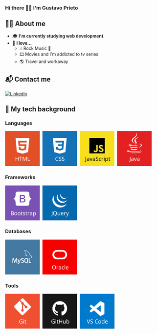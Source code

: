 ### Hi there 👋👋 I'm Gustavo Prieto

## 👦🏻 About me
- 🎓 **I'm currently studying web development.**
- 💓 **I love...**
  - 🎶 Rock Music 🤘
  - 🎞️ Movies and I'm addicted to tv series
  - 🌎 Travel and workaway

## 📬 Contact me
[![LinkedIn](https://img.shields.io/badge/Linkedin-%230077B5.svg?style=flat-square&logo=linkedin&logoColor=white?logoWidth=60)](https://www.linkedin.com/in/gustavoprietogarcia/)
&nbsp;

## 🎒 My tech background
### Languages
[![HTML](img/tech_icons/html.svg)](#-my-tech-background)&nbsp;
[![CSS](img/tech_icons/css.svg)](#-my-tech-background)&nbsp;
[![JavaScript](img/tech_icons/javascript.svg)](#-my-tech-background)&nbsp;
[![Java](img/tech_icons/java.svg)](#-my-tech-background)&nbsp;
### Frameworks
[![Bootstrap](img/tech_icons/bootstrap.svg)](#-my-tech-background)&nbsp;
[![JQuery](img/tech_icons/jquery.svg)](#-my-tech-background)&nbsp;
### Databases
[![MySQL](img/tech_icons/mysql.svg)](#-my-tech-background)&nbsp;
[![Oracle](img/tech_icons/oracle.svg)](#-my-tech-background)&nbsp;
### Tools
[![Git](img/tech_icons/git.svg)](#-my-tech-background)&nbsp;
[![GitHub](img/tech_icons/github.svg)](#-my-tech-background)&nbsp;
[![Vscode](img/tech_icons/vscode.svg)](#-my-tech-background)&nbsp;
<!-- [![Linux](img/tech_icons/linux.svg)](#-my-tech-background)&nbsp; -->
<!-- [![Eclipse](img/tech_icons/eclipse.svg)](#-my-tech-background) -->
<!-- [![Docker](img/tech_icons/docker.svg)](#-my-tech-background)&nbsp; -->










<!--
**GustavoPrietoCode/GustavoPrietoCode** is a ✨ _special_ ✨ repository because its `README.md` (this file) appears on your GitHub profile.

Here are some ideas to get you started:

- 🔭 I’m currently working on ...
- 🌱 I’m currently learning ...
- 👯 I’m looking to collaborate on ...
- 🤔 I’m looking for help with ...
- 💬 Ask me about ...
- 📫 How to reach me: ...
- 😄 Pronouns: ...
- ⚡ Fun fact: ...
-->
